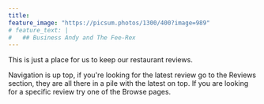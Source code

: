 ```yaml
---
title: 
feature_image: "https://picsum.photos/1300/400?image=989"
# feature_text: |
#   ## Business Andy and The Fee-Rex
---
```


This is just a place for us to keep our restaurant reviews.  
  
Navigation is up top, if you're looking for the latest review go to the Reviews section, they are all there in a pile with the latest on top. If you are looking for a specific review try one of the Browse pages.
